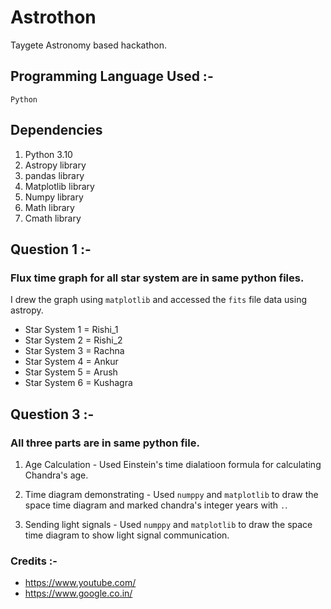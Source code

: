 # Astrothon

Taygete Astronomy based hackathon.

## Programming Language Used :- 
`Python`

## Dependencies

1. Python 3.10
2. Astropy library
3. pandas library
4. Matplotlib library
5. Numpy library
6. Math library
7. Cmath library

## Question 1 :- 

### Flux time graph for all star system are in same python files.

I drew the graph using `matplotlib` and accessed the `fits` file data using astropy.

* Star System 1 = Rishi_1
* Star System 2 = Rishi_2
* Star System 3 = Rachna
* Star System 4 = Ankur
* Star System 5 = Arush
* Star System 6 = Kushagra


## Question 3 :-

### All three parts are in same python file.

1. Age Calculation - Used Einstein's time dialatioon formula for calculating Chandra's age.

2. Time diagram demonstrating - Used `numppy` and `matplotlib` to draw the space time diagram and marked chandra's integer years with `.`.

3. Sending light signals - Used `numppy` and `matplotlib` to draw the space time diagram to show light signal communication.


### Credits :- 

* https://www.youtube.com/
* https://www.google.co.in/
